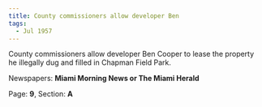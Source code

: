 ```yaml
---  
title: County commissioners allow developer Ben  
tags:  
  - Jul 1957  
---  
```

  
County commissioners allow developer Ben Cooper to lease the property he illegally dug and filled in Chapman Field Park.  
  
Newspapers: **Miami Morning News or The Miami Herald**  
  
Page: **9**, Section: **A** 
